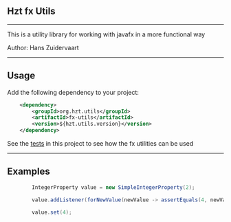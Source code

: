 ## Hzt fx Utils

---

This is a utility library for working with javafx in a more functional way

Author: Hans Zuidervaart

---
## Usage
Add the following dependency to your project:
````xml
    <dependency>
        <groupId>org.hzt.utils</groupId>
        <artifactId>fx-utils</artifactId>
        <version>${hzt.utils.version}</version>
    </dependency>
````

See the [tests](src/test/java/org/hzt) in this project to see how the fx utilities can be used

---
## Examples
````java
        IntegerProperty value = new SimpleIntegerProperty(2);

        value.addListener(forNewValue(newValue -> assertEquals(4, newValue)));

        value.set(4);
````
